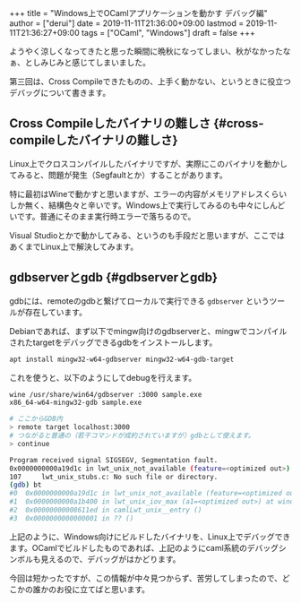 +++
title = "Windows上でOCamlアプリケーションを動かす デバッグ編"
author = ["derui"]
date = 2019-11-11T21:36:00+09:00
lastmod = 2019-11-11T21:36:27+09:00
tags = ["OCaml", "Windows"]
draft = false
+++

ようやく涼しくなってきたと思った瞬間に晩秋になってしまい、秋がなかったなぁ、としみじみと感じてしまいました。

第三回は、Cross Compileできたものの、上手く動かない、というときに役立つデバッグについて書きます。

<!--more-->


## Cross Compileしたバイナリの難しさ {#cross-compileしたバイナリの難しさ}

Linux上でクロスコンパイルしたバイナリですが、実際にこのバイナリを動かしてみると、問題が発生（Segfaultとか）することがあります。

特に最初はWineで動かすと思いますが、エラーの内容がメモリアドレスくらいしか無く、結構色々と辛いです。Windows上で実行してみるのも中々にしんどいです。普通にそのまま実行時エラーで落ちるので。

Visual Studioとかで動かしてみる、というのも手段だと思いますが、ここではあくまでLinux上で解決してみます。


## gdbserverとgdb {#gdbserverとgdb}

gdbには、remoteのgdbと繋げてローカルで実行できる `gdbserver` というツールが存在しています。

Debianであれば、まず以下でmingw向けのgdbserverと、mingwでコンパイルされたtargetをデバッグできるgdbをインストールします。

```sh
apt install mingw32-w64-gdbserver mingw32-w64-gdb-target
```

これを使うと、以下のようにしてdebugを行えます。

```sh
wine /usr/share/win64/gdbserver :3000 sample.exe
x86_64-w64-mingw32-gdb sample.exe

# ここからGDB内
> remote target localhost:3000
# つながると普通の（若干コマンドが成約されていますが）gdbとして使えます。
> continue

Program received signal SIGSEGV, Segmentation fault.
0x0000000000a19d1c in lwt_unix_not_available (feature=<optimized out>) at lwt_unix_stubs.c:107
107     lwt_unix_stubs.c: No such file or directory.
(gdb) bt
#0  0x0000000000a19d1c in lwt_unix_not_available (feature=<optimized out>) at lwt_unix_stubs.c:107
#1  0x0000000000a1b400 in lwt_unix_iov_max (a1=<optimized out>) at windows_not_available.c:16
#2  0x00000000008611ed in camlLwt_unix__entry ()
#3  0x0000000000000001 in ?? ()
```

上記のように、Windows向けにビルドしたバイナリを、Linux上でデバッグできます。OCamlでビルドしたものであれば、上記のようにcaml系統のデバッグシンボルも見えるので、デバッグがはかどります。

今回は短かったですが、この情報が中々見つからず、苦労してしまったので、どこかの誰かのお役に立てばと思います。
